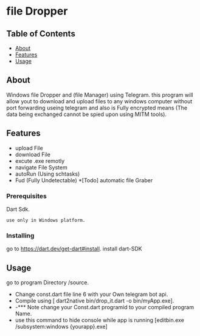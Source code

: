 # file Dropper

## Table of Contents

- [About](#about)
- [Features](#getting_started)
- [Usage](#usage)


## About <a name = "about"></a>

Windows file Dropper and (file Manager)  using Telegram.
this program will allow yout to download and upload files to any windows computer without port forwarding useing telegram  and also is Fully encrypted means (The data being exchanged cannot be spied upon using MITM tools).

## Features  <a name = "getting_started"></a>

* upload File
* download File
* excute .exe remotly
* navigate File System
* autoRun (Using schtasks)
* Fud (Fully Undetectable)
*[Todo] automatic file Graber



### Prerequisites

Dart Sdk.


```
use only in Windows platform.
```

### Installing
go to https://dart.dev/get-dart#install.
install dart-SDK

## Usage <a name = "usage"></a>
go to program Directory /source.
* Change const.dart file line 6 with your Own telegram bot api.
* Compile using  [ dart2native bin/drop_it.dart -o bin/myApp.exe].
* -*** Note change your Const.dart programid to your compiled program Name.
* use this command to hide console while app is running [editbin.exe /subsystem:windows {yourapp}.exe]



